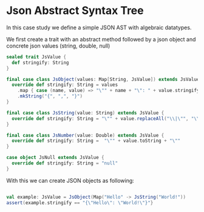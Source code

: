 # Json Abstract Syntax Tree

In this case study we define a simple JSON AST with algebraic datatypes.


We first create a trait with an abstract method followed by a json object and 
concrete json values (string, double, null) 

```scala
sealed trait JsValue {
  def stringify: String
}

final case class JsObject(values: Map[String, JsValue]) extends JsValue {
  override def stringify: String = values
    .map { case (name, value) => "\"" + name + "\": " + value.stringify }
    .mkString("{", ",", "}")
}

final case class JsString(value: String) extends JsValue {
  override def stringify: String = "\"" + value.replaceAll("\\|\"", "\\\\$1") + "\""
}

final case class JsNumber(value: Double) extends JsValue {
  override def stringify: String =  "\"" + value.toString + "\""
}

case object JsNull extends JsValue {
  override def stringify: String = "null"
}
```

With this we can create JSON objects as following: 
```scala

val example: JsValue = JsObject(Map("Hello" -> JsString("World!"))
assert(example.stringify == "{\"Hello\": \"World!\"}"}
```


